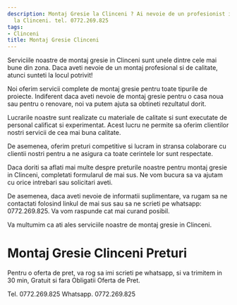 ```yaml
---
description: Montaj Gresie la Clinceni ? Ai nevoie de un profesionist in Montaj Gresie
  la Clinceni. tel. 0772.269.825
tags:
- Clinceni
title: Montaj Gresie Clinceni
---
```




Serviciile noastre de montaj gresie in Clinceni sunt unele dintre cele mai bune din zona. Daca aveti nevoie de un montaj profesional si de calitate, atunci sunteti la locul potrivit!

Noi oferim servicii complete de montaj gresie pentru toate tipurile de proiecte. Indiferent daca aveti nevoie de montaj gresie pentru o casa noua sau pentru o renovare, noi va putem ajuta sa obtineti rezultatul dorit.

Lucrarile noastre sunt realizate cu materiale de calitate si sunt executate de personal calificat si experimentat. Acest lucru ne permite sa oferim clientilor nostri servicii de cea mai buna calitate.

De asemenea, oferim preturi competitive si lucram in stransa colaborare cu clientii nostri pentru a ne asigura ca toate cerintele lor sunt respectate.

Daca doriti sa aflati mai multe despre preturile noastre pentru montaj gresie in Clinceni, completati formularul de mai sus. Ne vom bucura sa va ajutam cu orice intrebari sau solicitari aveti.

De asemenea, daca aveti nevoie de informatii suplimentare, va rugam sa ne contactati folosind linkul de mai sus sau sa ne scrieti pe whatsapp: 0772.269.825. Va vom raspunde cat mai curand posibil.

Va multumim ca ati ales serviciile noastre de montaj gresie in Clinceni.

# Montaj Gresie Clinceni Preturi
Pentru o oferta de pret, va rog sa imi scrieti pe whatsapp, si va trimitem in 30 min, Gratuit si fara Obligatii Oferta de Pret.

Tel. 0772.269.825
Whatsapp. 0772.269.825
